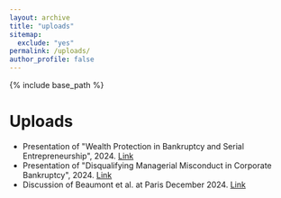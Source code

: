 ```yaml
---
layout: archive
title: "uploads"
sitemap:
  exclude: "yes"
permalink: /uploads/
author_profile: false
---
```


{% include base_path %}

Uploads
======

* Presentation of "Wealth Protection in Bankruptcy and Serial Entrepreneurship", 2024. [Link](/files/SerialEnts_Slides_20mins.pdf)
* Presentation of "Disqualifying Managerial Misconduct in Corporate Bankruptcy", 2024. [Link](/files/DMM%20BocaECGI%20202412-15mins.pptx)
* Discussion of Beaumont et al. at Paris December 2024. [Link](/files/Discussion-Kang-CompleteContract-5mins.pptx)
<!-- * Discussion at FMA 2022. [Link](/files/fma_discussion.pdf)
 -->
